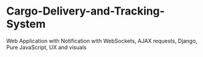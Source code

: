 # Cargo-Delivery-and-Tracking-System
Web Application with Notification with WebSockets, AJAX requests, Django, Pure JavaScript, UX and visuals
